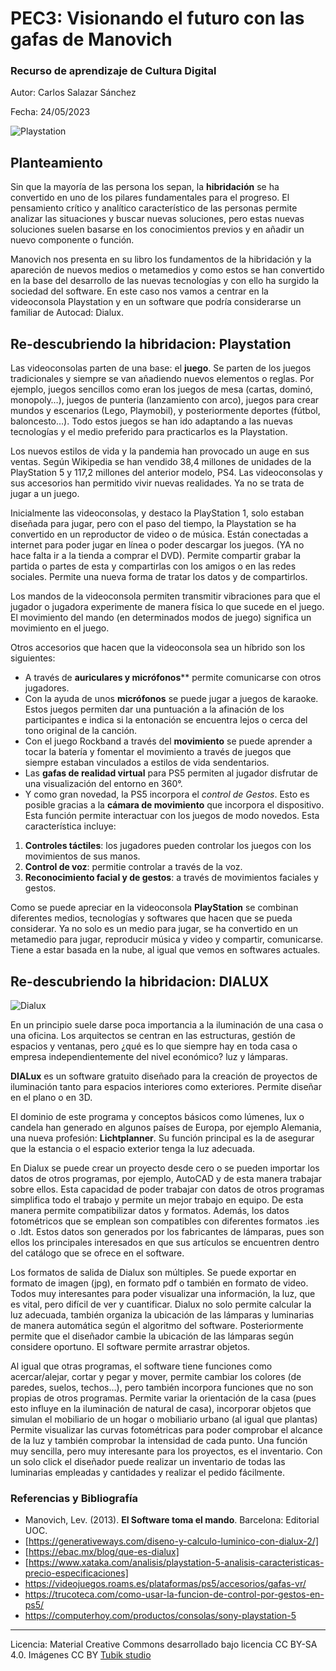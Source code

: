 # PEC3: Visionando el futuro con las gafas de Manovich 

### Recurso de aprendizaje de Cultura Digital 


Autor: Carlos Salazar Sánchez


Fecha:  24/05/2023

![Playstation](https://cdn.computerhoy.com/sites/navi.axelspringer.es/public/media/image/legacy_bdt/ps5-digital-1964701.jpg?tf=384x) 



## Planteamiento

Sin que la mayoría de las persona los sepan, la **hibridación** se ha convertido en uno de los pilares fundamentales para el progreso. El pensamiento crítico y analítico característico de las personas permite analizar las situaciones y buscar nuevas soluciones, pero estas nuevas soluciones suelen basarse en los conocimientos previos y en añadir un nuevo componente o función.

Manovich nos presenta en su libro los fundamentos de la hibridación y la apareción de nuevos medios o metamedios y como estos se han convertido en la base del desarrollo de las nuevas tecnologías y con ello ha surgido la sociedad del software. En este caso nos vamos a centrar en la videoconsola Playstation y en un software que podría considerarse un familiar de Autocad: Dialux.

## Re-descubriendo la hibridacion: Playstation

Las videoconsolas parten de una base: el **juego**. Se parten de los juegos tradicionales y siempre se van añadiendo nuevos elementos o reglas. Por ejemplo, juegos sencillos como eran los juegos de mesa (cartas, dominó, monopoly…), juegos de punteria (lanzamiento con arco), juegos para crear mundos y escenarios (Lego, Playmobil), y posteriormente deportes (fútbol, baloncesto…). Todo estos juegos se han ido adaptando a las nuevas tecnologías y el medio preferido para practicarlos es la Playstation.

Los nuevos estilos de vida y la pandemia han provocado un auge en sus ventas. Según Wikipedia se han vendido 38,4 millones de unidades de la PlayStation 5 y 117,2 millones del anterior modelo, PS4. Las videoconsolas y sus accesorios han permitido vivir nuevas realidades. Ya no se trata de jugar a un juego. 

Inicialmente las videoconsolas, y destaco la PlayStation 1, solo estaban diseñada para jugar, pero con el paso del tiempo, la Playstation se ha convertido en un reproductor de video o de música. Están conectadas a internet para poder jugar en línea o poder descargar los juegos. (YA no hace falta ir a la tienda a comprar el DVD). Permite compartir grabar la partida o partes de esta y compartirlas con los amigos o en las redes sociales.  Permite una nueva forma de tratar los datos y de compartirlos.

Los mandos de la videoconsola permiten transmitir vibraciones para que el jugador o jugadora experimente de manera física lo que sucede en el juego. El movimiento del mando (en determinados modos de juego) significa un movimiento en el juego. 

Otros accesorios que hacen que la videoconsola sea un híbrido son los siguientes:
* A través de **auriculares y micrófonos**** permite comunicarse con otros jugadores.
* Con la ayuda de unos **micrófonos** se puede jugar a juegos de karaoke. Estos juegos permiten dar una puntuación a la afinación de los participantes e indica si la entonación se encuentra lejos o cerca del tono original de la canción.
* Con el juego Rockband a través del **movimiento** se puede aprender a tocar la batería y fomentar el movimiento a través de juegos que siempre estaban vinculados a estilos de vida sendentarios. 
* Las **gafas de realidad virtual** para PS5 permiten al jugador disfrutar de una visualización del entorno en 360°. 
* Y como gran novedad, la PS5 incorpora el *control de Gestos*. Esto es posible gracias a la **cámara de movimiento** que incorpora el dispositivo. Esta función permite interactuar con los juegos de modo novedos. Esta característica incluye:

1. **Controles táctiles**: los jugadores pueden controlar los juegos con los movimientos de sus manos.
2. **Control de voz**: permitie controlar a través de la voz.
3. **Reconocimiento facial y de gestos**: a través de movimientos faciales y gestos.

Como se puede apreciar en la videoconsola **PlayStation** se combinan diferentes medios, tecnologías y softwares que hacen que se pueda considerar. Ya no solo es un medio para jugar, se ha convertido en un metamedio para jugar, reproducir música y video y compartir, comunicarse. Tiene a estar basada en la nube, al igual que vemos en softwares actuales.


## Re-descubriendo la hibridacion: DIALUX
![Dialux](https://blog.ebac.mx/blog/wp-content/uploads/2022/12/image3.gif)

En un principio suele darse poca importancia a la iluminación de una casa o una oficina. Los arquitectos se centran en las estructuras, gestión de espacios y ventanas, pero ¿qué es lo que siempre hay en toda casa o empresa independientemente del nivel económico? luz y lámparas. 

**DIALux** es un software gratuito diseñado para la creación de proyectos de iluminación tanto para espacios interiores como exteriores. Permite diseñar en el plano o en 3D. 

El dominio de este programa y conceptos básicos como lúmenes, lux o candela han generado en algunos países de Europa, por ejemplo Alemania, una nueva profesión: **Lichtplanner**. Su función principal es la de asegurar que la estancia o el espacio exterior tenga la luz adecuada. 

En Dialux se puede crear un proyecto desde cero o se pueden importar los datos de otros programas, por ejemplo, AutoCAD y de esta manera trabajar sobre ellos. Esta capacidad de poder trabajar con datos de otros programas simplifica todo el trabajo y permite un mejor trabajo en equipo. De esta manera permite compatibilizar datos y formatos. Además, los datos fotométricos que se emplean son compatibles con diferentes formatos .ies o .ldt. Estos datos son generados por los fabricantes de lámparas, pues son ellos los principales interesados en que sus artículos se encuentren dentro del catálogo que se ofrece en el software.  

Los formatos de salida de Dialux son múltiples. Se puede exportar en formato de imagen (jpg), en formato pdf o también en formato de video. Todos muy interesantes para poder visualizar una información, la luz, que es vital, pero difícil de ver y cuantificar.
Dialux no solo permite calcular la luz adecuada, también organiza la ubicación de las lámparas y luminarias de manera automática según el algoritmo del software. Posteriormente permite que el diseñador cambie la ubicación de las lámparas según considere oportuno. El software permite arrastrar objetos. 

Al igual que otras programas, el software tiene funciones como acercar/alejar, cortar y pegar y mover, permite cambiar los colores (de paredes, suelos, techos…), pero también incorpora funciones que no son propias de otros programas. Permite variar la orientación de la casa (pues esto influye en la iluminación de natural de casa), incorporar objetos que simulan el mobiliario de un hogar o mobiliario urbano (al igual que plantas) Permite visualizar las curvas fotométricas para poder comprobar el alcance de la luz y también comprobar la intensidad de cada punto. Una función muy sencilla, pero muy interesante para los proyectos, es el inventario. Con un solo click el diseñador puede realizar un inventario de todas las luminarias empleadas y cantidades y realizar el pedido fácilmente.

### Referencias y Bibliografía

* Manovich, Lev. (2013). **El Software toma el mando**. Barcelona: Editorial UOC. 
* [https://generativeways.com/diseno-y-calculo-luminico-con-dialux-2/]
* [https://ebac.mx/blog/que-es-dialux]
* [https://www.xataka.com/analisis/playstation-5-analisis-caracteristicas-precio-especificaciones]
* https://videojuegos.roams.es/plataformas/ps5/accesorios/gafas-vr/
* https://trucoteca.com/como-usar-la-funcion-de-control-por-gestos-en-ps5/
* https://computerhoy.com/productos/consolas/sony-playstation-5

----

Licencia: Material Creative Commons desarrollado bajo licencia CC BY-SA 4.0. Imágenes CC BY [Tubik studio](https://blog.tubikstudio.com/how-to-create-original-flat-illustrations-designers-tips/) 
